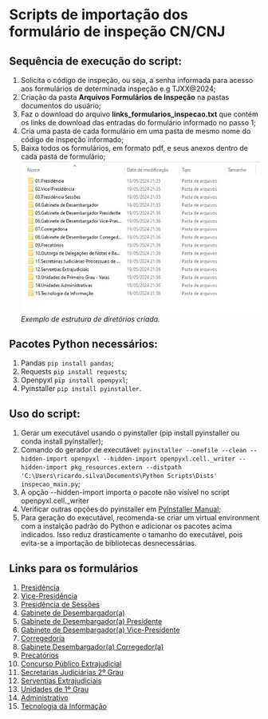 # Scripts de importação dos formulário de inspeção CN/CNJ

## Sequência de execução do script:
1. Solicita o código de inspeção, ou seja, a senha informada para acesso aos formulários de determinada inspeção e.g TJXX@2024;
2. Criação da pasta **Arquivos Formulários de Inspeção** na pastas documentos do usuário;
3. Faz o download do arquivo **links_formularios_inspecao.txt** que contém os links de download das entradas do formulário informado no passo 1;
4. Cria uma pasta de cada formulário em uma pasta de mesmo nome do código de inspeção informado;
5. Baixa todos os formulários, em formato pdf, e seus anexos dentro de cada pasta de formulário;
![folders](assets/folders.jpg)
*Exemplo de estrutura de diretórios criada.*

## Pacotes Python necessários:
1. Pandas `pip install pandas`;
2. Requests `pip install requests`;
3. Openpyxl `pip install openpyxl`;
4. Pyinstaller `pip install pyinstaller`.

## Uso do script:
1. Gerar um executável usando o pyinstaller (pip install pyinstaller ou conda install pyinstaller);
2. Comando do gerador de executável: `pyinstaller --onefile --clean --hidden-import openpyxl --hidden-import openpyxl.cell._writer --hidden-import pkg_resources.extern --distpath 'C:\Users\ricardo.silva\Documents\Python Scripts\Dists' inspecao_main.py`;
3. A opção --hidden-import importa o pacote não visível no script openpyxl.cell._writer
4. Verificar outras opções do pyinstaller em [PyInstaller Manual](https://pyinstaller.org/en/stable/);
5. Para geração do executável, recomenda-se criar um virtual environment com a instalção padrão do Python e adicionar os pacotes acima indicados. Isso reduz drasticamente o tamanho do executável, pois evita-se a importação de bibliotecas desnecessárias.

## Links para os formulários
1. [Presidência](https://formularios-corregedoria.cnj.jus.br/01-inspecao-ordinaria-presidencia/)
2. [Vice-Presidência](https://formularios-corregedoria.cnj.jus.br/02-inspecao-ordinaria-vice-presidencia/)
3. [Presidência de Sessões](https://formularios-corregedoria.cnj.jus.br/03-inspecao-ordinaria-presidencia-de-sessoes/)
4. [Gabinete de Desembargador(a)](https://formularios-corregedoria.cnj.jus.br/04-inspecao-ordinaria-gabinete-de-desembargador/)
5. [Gabinete de Desembargador(a) Presidente](https://formularios-corregedoria.cnj.jus.br/05-inspecao-ordinaria-gabinete-de-desembargador-presidente/)
6. [Gabinete de Desembargador(a) Vice-Presidente](https://formularios-corregedoria.cnj.jus.br/06-inspecao-ordinaria-gabinete-de-desembargador-vice-presidente/)
7. [Corregedoria](https://formularios-corregedoria.cnj.jus.br/07-inspecao-ordinaria-corregedoria/)
8. [Gabinete Desembargador(a) Corregedor(a)](https://formularios-corregedoria.cnj.jus.br/08-inspecao-ordinaria-gabinete-de-desembargador-corregedor/)
9. [Precatórios](https://formularios-corregedoria.cnj.jus.br/09-inspecao-ordinaria-precatorios/)
10. [Concurso Público Extrajudicial](https://formularios-corregedoria.cnj.jus.br/10-inspecao-ordinaria-concurso-publico-outorga-de-delegacoes-de-notas-e-registro-e-listas-de-vacancias/)
11. [Secretarias Judiciárias 2º Grau](https://formularios-corregedoria.cnj.jus.br/11-inspecao-ordinaria-secretarias-judiciarias-processuais-de-2o-grau/)
12. [Serventias Extrajudiciais](https://formularios-corregedoria.cnj.jus.br/12-inspecao-ordinaria-serventias-extrajudiciais/)
13. [Unidades de 1º Grau](https://formularios-corregedoria.cnj.jus.br/13-inspecao-ordinaria-unidades-de-primeiro-grau-varas/)
14. [Administrativo](https://formularios-corregedoria.cnj.jus.br/14-inspecao-ordinaria-unidades-administrativas/)
15. [Tecnologia da Informação](https://formularios-corregedoria.cnj.jus.br/15-inspecao-ordinaria-tecnologia-da-informacao/)

